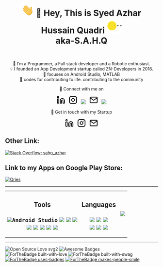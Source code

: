 <h1 align='center'> <img src="https://raw.githubusercontent.com/sahq-azhar/sahq-azhar/master/Hi.gif" width="40px"> 🤖 Hey, This is Syed Azhar Hussain Quadri <img src="https://raw.githubusercontent.com/sahq-azhar/sahq-azhar/master/pacman.svg?sanitize=true" width="50" height="50"><br>aka-S.A.H.Q</h1><br>


<p align='center'>
🚀 I’m a Programmer, a Full stack developer and a Robotic enthusiast.<br>
         💡 I founded an App Development startup called ZN-Developers in 2018.<br>
        🧠 focuses on Android Studio, MATLAB <br>
         💪 codes for contributing to life. contributing to the community




<p align='center'> 🔗 Connect with me on </p>

<p align='center'>
<a href="https://www.linkedin.com/in/syed-azhar-hussain-quadri-492512173/" target="_blank" title="LinkedIn"><img height="28"  src="https://raw.githubusercontent.com/feathericons/feather/master/icons/linkedin.svg"></a> &nbsp  <a href="https://www.instagram.com/sahq_azhar/" target="_blank" title="Instagram"><img height="28" src="https://raw.githubusercontent.com/feathericons/feather/master/icons/instagram.svg"></i></a> &nbsp   <a href="https://www.reddit.com/user/sahq_azhar" target="_blank" title="Reddit"><img height="30" src="https://i.ibb.co/MMRPMJL/52053.png"></i></a> &nbsp   <a href="mailto:azharhussain7a@gmail.com?subject=[GitHub]%20Source%20Han%20Sans" target="_blank" title="Mail"><img height="28" src="https://raw.githubusercontent.com/feathericons/feather/master/icons/mail.svg"></i></a> &nbsp <a href="https://soundcloud.com/sahq_azhar" target="_blank" title="Soundcloud"><img height="28" src="https://i.ibb.co/zsmygnm/soundcloud-01-01-512.png"></i></a>
</p>




<p align='center'> 📇 Get in touch with my Startup </p>  

<p align='center'>
<a href="https://www.linkedin.com/company/zn-developers/?viewAsMember=true" target="_blank" title="LinkedIn"><img height="28"  src="https://raw.githubusercontent.com/feathericons/feather/master/icons/linkedin.svg"></a> &nbsp  <a href="https://www.instagram.com/developers_zn/" target="_blank" title="Instagram"><img height="28" src="https://raw.githubusercontent.com/feathericons/feather/master/icons/instagram.svg"></i></a> &nbsp  <a href="mailto:developerszn@gmail.com?subject=[GitHub]%20Source%20Han%20Sans" target="_blank" title="Mail"><img height="28" src="https://raw.githubusercontent.com/feathericons/feather/master/icons/mail.svg"></i></a>   
</p>


**Other Link:**
-----------------------------------------------------------------
[![Stack Overflow: sahq_azhar](https://img.shields.io/badge/-Stack%20Overflow-222222?logo=stack-overflow&link=https://stackoverflow.com/users/12240101/sahq-azhar)](https://stackoverflow.com/users/12240101/sahq-azhar)<br>

**Link to my Apps on Google Play Store:**
-----------------------------------------------------------------
</a>

<a href="https://play.google.com/store/apps/developer?id=ZN+Developers">
         <img alt="Qries" src="https://i.ibb.co/zZbyQmR/en-badge-web-generic.png"
         width=150" >
      </a>
                               
-----------------------------------------------------------------                 
<table>
 
   
<td>       
         <h2 align='center'>Tools  <br> <br>
<code><img height="28" src="https://i.ibb.co/tmWfdJ1/1200px-Android-Studio-icon-svg.png" title="Android Studio"></code>
<code><img height="28" src="https://i.ibb.co/zPHVQJn/arduino-1-logo.png"></code>
<code><img height="28" src="https://i.ibb.co/D9MSWjz/Matlab-Logo.png"></code>
<code><img height="28" src="https://i.ibb.co/Jv5pMF3/1200px-Visual-Studio-Code-1-35-icon-svg.png"></code><br>
<code><img height="28" src="https://i.ibb.co/NKpTZ97/Code-Vision-AVR.png"></code>
<code><img height="28" src="https://i.ibb.co/Jk9vsbn/My-SQL-Logo.png"></code>
<code><img height="28" src="https://i.ibb.co/4KSPc43/logo-flutter-1080px-clr.png"></code>
<code><img height="28" src="https://i.ibb.co/QD0gH2N/380-3804499-firebase-logo-google-logo-firebase-firebase-png.png"></code>
<code><img height="28" src="https://i.ibb.co/55ZjKfg/Git-Icon-1788-C.png"></code>
</td>
<td> 
          <h2 align='center'>Languages  <br> <br>
<code><img height="28" src="https://i.ibb.co/D4x3X3P/101-1010012-c-programming-icon-c-programming-language-logo.png"></code>
<code><img height="28" src="https://i.ibb.co/0BYMFQ5/1200px-ISO-C-Logo-svg.png"></code>
<code><img height="38" src="https://i.ibb.co/L6M6rWH/1200px-Java-programming-language-logo-svg.png"></code><br>
<code><img height="28" src="https://i.ibb.co/CPDDRmh/1200px-Python-logo-notext-svg.png"></code>
<code><img height="28" src="https://i.ibb.co/rxfKP6n/fi0fu2k24eo31.png"></code>
<code><img height="28" src="https://i.ibb.co/gjz4gsc/tzt-EDWYGDh-Uiu-Tq-AHBz-Q77n-YRvw8ol-FYj-Bcn-Ur-Icfw-Yw-INFr-INo-B3s-Y-O0pilc-Cg-LJ46e-EWNYBnh-Lr-TH.png"></code>
</td>
<td>
<a href="https://github.com/sahq-azhar">
 <img height="200em" src="https://github-readme-stats.vercel.app/api/top-langs/?username=sahq-azhar&theme=vue&layout=compact" />
</a>
</td>
</table>




-----------------------------------------------------------------
![Open Source Love svg2](https://badges.frapsoft.com/os/v2/open-source.svg?v=103) 
![Awesome Badges](https://img.shields.io/badge/badges-awesome-green.svg)<br>
![ForTheBadge built-with-love](http://ForTheBadge.com/images/badges/built-with-love.svg)
![ForTheBadge built-with-swag](http://ForTheBadge.com/images/badges/built-with-swag.svg)
[![ForTheBadge uses-badges](http://ForTheBadge.com/images/badges/uses-badges.svg)](http://ForTheBadge.com)
[![ForTheBadge makes-people-smile](http://ForTheBadge.com/images/badges/makes-people-smile.svg)](http://ForTheBadge.com)
